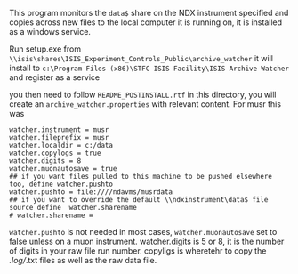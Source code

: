 This program monitors the `data$` share on the NDX instrument specified and copies across new files to the local computer it is running on, it is installed as a windows service.
 
Run setup.exe from `\\isis\shares\ISIS_Experiment_Controls_Public\archive_watcher` it will install to `c:\Program Files (x86)\STFC ISIS Facility\ISIS Archive Watcher` and register as a service

you then need to follow `README_POSTINSTALL.rtf` in this directory, you will create an `archive_watcher.properties` with relevant content. For musr this was
```
watcher.instrument = musr
watcher.fileprefix = musr
watcher.localdir = c:/data
watcher.copylogs = true
watcher.digits = 8
watcher.muonautosave = true
## if you want files pulled to this machine to be pushed elsewhere too, define watcher.pushto
watcher.pushto = file:////ndavms/musrdata
## if you want to override the default \\ndxinstrument\data$ file source define  watcher.sharename 
# watcher.sharename = 
```
`watcher.pushto` is not needed in most cases,  `watcher.muonautosave` set to false unless on a muon instrument. watcher.digits is 5 or 8, it is the number of digits in your raw file run number. copyligs is wheretehr to copy the *.log/*.txt files as well as the raw data file.  





